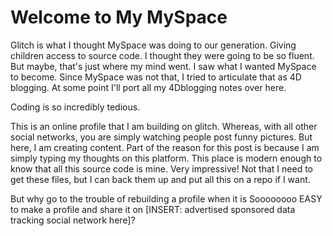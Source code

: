 # Welcome to My MySpace

Glitch is what I thought MySpace was doing to our generation. Giving children access to source code. I thought they were going to be so fluent. But maybe, that's just where my mind went. I saw what I wanted MySpace to become. Since MySpace was not that, I tried to articulate that as 4D blogging. At some point I'll port all my 4Dblogging notes over here.

Coding is so incredibly tedious.

This is an online profile that I am building on glitch. Whereas, with all other social networks, you are simply watching people post funny pictures. But here, I am creating content. Part of the reason for this post is because I am simply typing my thoughts on this platform. This place is modern enough to know that all this source code is mine. Very impressive! Not that I need to get these files, but I can back them up and put all this on a repo if I want.

But why go to the trouble of rebuilding a profile when it is Soooooooo EASY to make a profile and share it on [INSERT: advertised sponsored data tracking social network here]?
